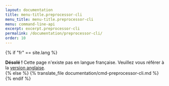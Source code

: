 ```yaml
---
layout: documentation
title: menu-title.preprocessor-cli
menu_title: menu-title.preprocessor-cli
menu: command-line-api
excerpt: excerpt.preprocessor-cli
permalink: /documentation/preprocessor-cli/
order: 10
---
```




{% if "fr" == site.lang %}
<div class="alert alert-warning" role="alert">
  <strong>Désolé ! </strong>Cette page n'existe pas en langue française. Veuillez vous référer à la <a href="{{ page.url }}"> version anglaise</a>.
</div>
{% else %}
  {% translate_file documentation/cmd-preprocessor-cli.md %}
{% endif %}

